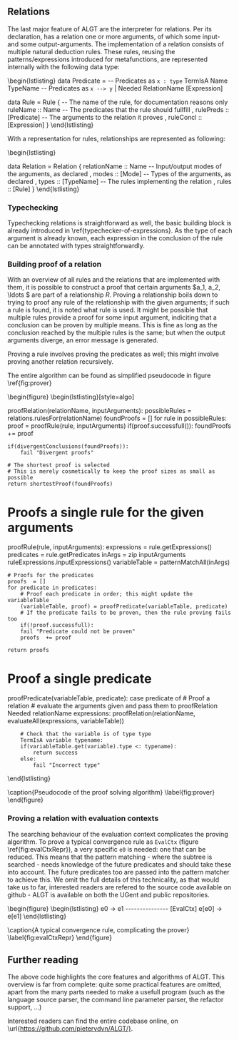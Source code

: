 ## Relations

The last major feature of ALGT are the interpreter for relations. Per its declaration, has a relation one or more arguments, of which some input- and some output-arguments. The implementation of a relation consists of multiple natural deduction rules. These rules, reusing the patterns/expressions introduced for metafunctions, are represented internally with the following data type:

\begin{lstlisting}
data Predicate	= 
	  -- Predicates as `x : type`
	  TermIsA Name TypeName
	  -- Predicates as `x --> y`
	| Needed RelationName [Expression]

data Rule	= Rule 
	{ -- The name of the rule, for documentation reasons only
	  ruleName 	:: Name
	  -- The predicates that the rule should fullfill
	, rulePreds 	:: [Predicate]
	  -- The arguments to the relation it proves
	, ruleConcl	:: [Expression]
	}
\end{lstlisting}

With a representation for rules, relationships are represented as following:

\begin{lstlisting}

data Relation = Relation
	{ relationName	:: Name
	-- Input/output modes of the arguments, as declared
	, modes		:: [Mode]
	-- Types of the arguments, as declared
	, types		:: [TypeName]
	-- The rules implementing the relation
	, rules		:: [Rule]
	}
\end{lstlisting}

### Typechecking

Typechecking relations is straightforward as well, the basic building block is already introduced in \ref{typechecker-of-expressions}. As the type of each argument is already known, each expression in the conclusion of the rule can be annotated with types straightforwardly.

### Building proof of a relation

With an overview of all rules and the relations that are implemented with them, it is possible to construct a proof that certain arguments $a_1, a_2, \ldots $ are part of a relationship $R$. Proving a relationship boils down to trying to proof any rule of the relationship with the given arguments; if such a rule is found, it is noted what rule is used. It might be possible that multiple rules provide a proof for some input argument, indiciting that a conclusion can be proven by multiple means. This is fine as long as the conclusion reached by the multiple rules is the same; but when the output arguments diverge, an error message is generated.

Proving a rule involves proving the predicates as well; this might involve proving another relation recursively.

The entire algorithm can be found as simplified pseudocode in figure \ref{fig:prover}

\begin{figure}
\begin{lstlisting}[style=algo]

proofRelation(relationName, inputArguments):
	possibleRules	= relations.rulesFor(relationName)
	foundProofs	= []
	for rule in possibleRules:
		proof	= proofRule(rule, inputArguments)
		if(proof.successfull()):
			foundProofs += proof
	
	if(divergentConclusions(foundProofs)):
		fail "Divergent proofs"

	# The shortest proof is selected
	# This is merely cosmetically to keep the proof sizes as small as possible
	return shortestProof(foundProofs)
	



# Proofs a single rule for the given arguments
proofRule(rule, inputArguments):
	expressions	= rule.getExpressions()
	predicates	= rule.getPredicates
	inArgs	= zip inputArguments ruleExpressions.inputExpressions()
	variableTable
		= patternMatchAll(inArgs)

	# Proofs for the predicates
	proofs	= []
	for predicate in predicates:
	    # Proof each predicate in order; this might update the variableTable
	    (variableTable, proof) = proofPredicate(variableTable, predicate)
	    # If the predicate fails to be proven, then the rule proving fails too
	    if(!proof.successfull):
		fail "Predicate could not be proven"
	    proofs	+= proof

	return proofs
	


# Proof a single predicate
proofPredicate(variableTable, predicate):
	case predicate of
	    # Proof a relation
	    # evaluate the arguments given and pass them to proofRelation
	    Needed relationName expressions:
		proofRelation(relationName,
			evaluateAll(expressions, variableTable))

	    # Check that the variable is of type type
	    TermIsA variable typename:
		if(variableTable.get(variable).type <: typename):
		    return success
		else:
		    fail "Incorrect type"
\end{lstlisting}

\caption{Pseudocode of the proof solving algorithm}
\label{fig:prover}
\end{figure}


### Proving a relation with evaluation contexts

The searching behaviour of the evaluation context complicates the proving algorithm. To prove a typical convergence rule as `EvalCtx` (figure \ref{fig:evalCtxRepr}), a very specific `e0` is needed: one that can be reduced. This means that the pattern matching - where the subtree is searched - needs knowledge of the future predicates and should take these into account. The future predicates too are passed into the pattern matcher to achieve this. We omit the full details of this technicality, as that would take us to far, interested readers are refered to the source code available on github - ALGT is available on both the UGent and public repositories.

\begin{figure}
\begin{lstlisting}
    e0 → e1
--------------- [EvalCtx]
 e[e0] → e[e1]
\end{lstlisting}


\caption{A typical convergence rule, complicating the prover}
\label{fig:evalCtxRepr}
\end{figure}




## Further reading

The above code highlights the core features and algorithms of ALGT. This overview is far from complete: quite some practical features are omitted, apart from the many parts needed to make a usefull program (such as the language source parser, the command line parameter parser, the refactor support, ...)

Interested readers can find the entire codebase online, on \url{https://github.com/pietervdvn/ALGT/}.














